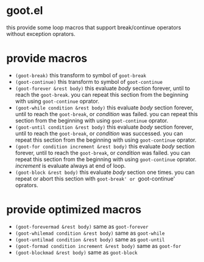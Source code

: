 # goot.el

this provide some loop macros that support break/continue operators without exception oprators.

# provide macros

* `(goot-break)` this transform to symbol of `goot-break`
* `(goot-continue)` this transform to symbol of `goot-continue`
* `(goot-forever &rest body)` this evaluate *body* section forever, until to reach the `goot-break`. you can repeat this section from the beginning with using `goot-continue` oprator.
* `(goot-while condition &rest body)` this evaluate *body* section forever, until to reach the `goot-break`, or *condition* was failed. you can repeat this section from the beginning with using `goot-continue` oprator.
* `(goot-until condition &rest body)`   this evaluate *body* section forever, until to reach the `goot-break`, or *condition* was successed. you can repeat this section from the beginning with using `goot-continue` oprator.
* `(goot-for condition increment &rest body)` this evaluate *body* section forever, until to reach the `goot-break`, or *condition* was failed. you can repeat this section from the beginning with using `goot-continue` oprator. *increment* is evaluate always at end of loop.
* `(goot-block &rest body)` this evaluate *body* section one times. you can repeat or abort this section with `goot-break' or `goot-continue' oprators.

# provide optimized macros

* `(goot-forevermad &rest body)` same as `goot-forever`
* `(goot-whilemad condition &rest body)` same as `goot-while`
* `(goot-untilmad condition &rest body)` same as `goot-until`
* `(goot-formad condition increment &rest body)` same as `goot-for`
* `(goot-blockmad &rest body)` same as `goot-block`
